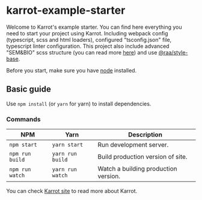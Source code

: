# karrot-example-starter
Welcome to Karrot's example starter. You can find here everything you need to start your project using
Karrot. Including webpack config (typescript, scss and html loaders), configured "tsconfig.json" file,
typescript linter configuration. This project also include advanced "SEM&BIO" scss structure (you can read more [here](https://css-tricks.com/combining-the-powers-of-sem-and-bio-for-improving-css/)) and use [@raa/style-base](https://github.com/mateuszszmytko/raa-style-base).

Before you start, make sure you have [node](https://nodejs.org/download/) installed.

## Basic guide
Use `npm install` (or `yarn` for yarn) to install dependencies.

### Commands
| NPM        | Yarn           | Description  |
| -------------  |-------------| -----|
| `npm start`    | `yarn start`    | Run development server. |
| `npm run build`| `yarn run build`| Build production version of site. |
| `npm run watch`| `yarn run watch`|    Watch a building production version. |

You can check [Karrot site](https://google.com) to read more about Karrot.

